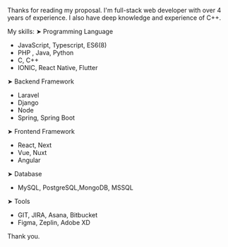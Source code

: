 Thanks for reading my proposal.
I'm full-stack web developer with over 4 years of experience.
I also have deep knowledge and experience of C++.

My skills:
➤ Programming Language
- JavaScript, Typescript, ES6(8)
- PHP , Java, Python
- C, C++
- IONIC, React Native, Flutter

➤ Backend Framework
- Laravel
- Django
- Node
- Spring, Spring Boot

➤ Frontend Framework
- React, Next
- Vue, Nuxt
- Angular

➤ Database
- MySQL,  PostgreSQL,MongoDB, MSSQL

➤ Tools
- GIT, JIRA, Asana, Bitbucket
- Figma, Zeplin, Adobe XD

Thank you.
